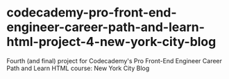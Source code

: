 # codecademy-pro-front-end-engineer-career-path-and-learn-html-project-4-new-york-city-blog
Fourth (and final) project for Codecademy's Pro Front-End Engineer Career Path and Learn HTML course: New York City Blog
